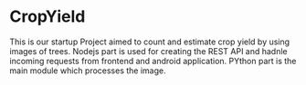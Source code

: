 # CropYield

This is our startup Project aimed to count and estimate crop yield by using images of trees.
Nodejs part is used for creating the REST API and hadnle incoming requests from frontend and android application. PYthon part is the main module which processes the image.
